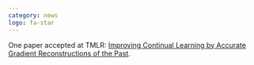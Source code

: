 ```yaml
---
category: news
logo: fa-star
---
```


One paper accepted at TMLR: [Improving Continual Learning by Accurate Gradient Reconstructions of the Past](.).






